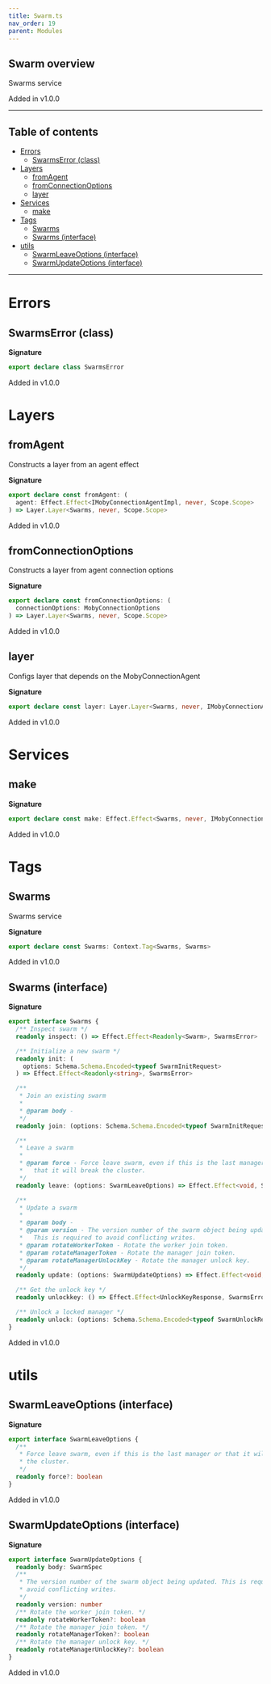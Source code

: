 ```yaml
---
title: Swarm.ts
nav_order: 19
parent: Modules
---
```


## Swarm overview

Swarms service

Added in v1.0.0

---

<h2 class="text-delta">Table of contents</h2>

- [Errors](#errors)
  - [SwarmsError (class)](#swarmserror-class)
- [Layers](#layers)
  - [fromAgent](#fromagent)
  - [fromConnectionOptions](#fromconnectionoptions)
  - [layer](#layer)
- [Services](#services)
  - [make](#make)
- [Tags](#tags)
  - [Swarms](#swarms)
  - [Swarms (interface)](#swarms-interface)
- [utils](#utils)
  - [SwarmLeaveOptions (interface)](#swarmleaveoptions-interface)
  - [SwarmUpdateOptions (interface)](#swarmupdateoptions-interface)

---

# Errors

## SwarmsError (class)

**Signature**

```ts
export declare class SwarmsError
```

Added in v1.0.0

# Layers

## fromAgent

Constructs a layer from an agent effect

**Signature**

```ts
export declare const fromAgent: (
  agent: Effect.Effect<IMobyConnectionAgentImpl, never, Scope.Scope>
) => Layer.Layer<Swarms, never, Scope.Scope>
```

Added in v1.0.0

## fromConnectionOptions

Constructs a layer from agent connection options

**Signature**

```ts
export declare const fromConnectionOptions: (
  connectionOptions: MobyConnectionOptions
) => Layer.Layer<Swarms, never, Scope.Scope>
```

Added in v1.0.0

## layer

Configs layer that depends on the MobyConnectionAgent

**Signature**

```ts
export declare const layer: Layer.Layer<Swarms, never, IMobyConnectionAgent>
```

Added in v1.0.0

# Services

## make

**Signature**

```ts
export declare const make: Effect.Effect<Swarms, never, IMobyConnectionAgent | HttpClient.client.Client.Default>
```

Added in v1.0.0

# Tags

## Swarms

Swarms service

**Signature**

```ts
export declare const Swarms: Context.Tag<Swarms, Swarms>
```

Added in v1.0.0

## Swarms (interface)

**Signature**

```ts
export interface Swarms {
  /** Inspect swarm */
  readonly inspect: () => Effect.Effect<Readonly<Swarm>, SwarmsError>

  /** Initialize a new swarm */
  readonly init: (
    options: Schema.Schema.Encoded<typeof SwarmInitRequest>
  ) => Effect.Effect<Readonly<string>, SwarmsError>

  /**
   * Join an existing swarm
   *
   * @param body -
   */
  readonly join: (options: Schema.Schema.Encoded<typeof SwarmInitRequest>) => Effect.Effect<void, SwarmsError>

  /**
   * Leave a swarm
   *
   * @param force - Force leave swarm, even if this is the last manager or
   *   that it will break the cluster.
   */
  readonly leave: (options: SwarmLeaveOptions) => Effect.Effect<void, SwarmsError>

  /**
   * Update a swarm
   *
   * @param body -
   * @param version - The version number of the swarm object being updated.
   *   This is required to avoid conflicting writes.
   * @param rotateWorkerToken - Rotate the worker join token.
   * @param rotateManagerToken - Rotate the manager join token.
   * @param rotateManagerUnlockKey - Rotate the manager unlock key.
   */
  readonly update: (options: SwarmUpdateOptions) => Effect.Effect<void, SwarmsError>

  /** Get the unlock key */
  readonly unlockkey: () => Effect.Effect<UnlockKeyResponse, SwarmsError>

  /** Unlock a locked manager */
  readonly unlock: (options: Schema.Schema.Encoded<typeof SwarmUnlockRequest>) => Effect.Effect<void, SwarmsError>
}
```

Added in v1.0.0

# utils

## SwarmLeaveOptions (interface)

**Signature**

```ts
export interface SwarmLeaveOptions {
  /**
   * Force leave swarm, even if this is the last manager or that it will break
   * the cluster.
   */
  readonly force?: boolean
}
```

Added in v1.0.0

## SwarmUpdateOptions (interface)

**Signature**

```ts
export interface SwarmUpdateOptions {
  readonly body: SwarmSpec
  /**
   * The version number of the swarm object being updated. This is required to
   * avoid conflicting writes.
   */
  readonly version: number
  /** Rotate the worker join token. */
  readonly rotateWorkerToken?: boolean
  /** Rotate the manager join token. */
  readonly rotateManagerToken?: boolean
  /** Rotate the manager unlock key. */
  readonly rotateManagerUnlockKey?: boolean
}
```

Added in v1.0.0
